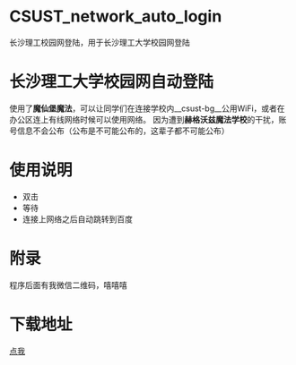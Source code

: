 # CSUST_network_auto_login
长沙理工校园网登陆，用于长沙理工大学校园网登陆
# 长沙理工大学校园网自动登陆
使用了**魔仙堡魔法**，可以让同学们在连接学校内__csust-bg__公用WiFi，或者在办公区连上有线网络时候可以使用网络。
因为遭到**赫格沃兹魔法学校**的干扰，账号信息不会公布（公布是不可能公布的，这辈子都不可能公布）
# 使用说明
* 双击
* 等待
* 连接上网络之后自动跳转到百度
# 附录
程序后面有我微信二维码，嘻嘻嘻
# 下载地址
[点我](https://github.com/linfangzhi/CSUST_network_auto_login/releases/download/1.0/Auto_login.exe)

